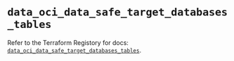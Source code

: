 # `data_oci_data_safe_target_databases_tables`

Refer to the Terraform Registory for docs: [`data_oci_data_safe_target_databases_tables`](https://registry.terraform.io/providers/oracle/oci/6.18.0/docs/data-sources/data_safe_target_databases_tables).

